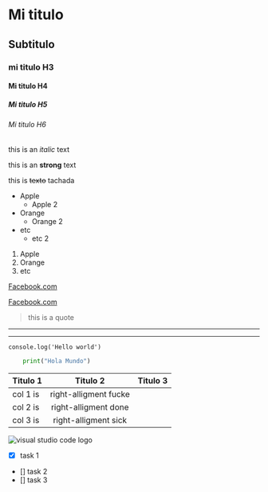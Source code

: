 <!-- HEADINGS -->

# Mi titulo
## Subtitulo

### mi titulo H3
#### Mi titulo H4
##### Mi titulo H5
###### Mi titulo H6

<!-- Italic -->
this is an *italic* text
<!-- Strong -->
this is an **strong** text
<!-- Texto tachadao o srikethrough-->
this is ~~texto~~ tachada

* Apple
    * Apple 2
* Orange
    * Orange 2
* etc
    * etc 2

1. Apple
2. Orange
3. etc

[Facebook.com](https://facebook.com)

[Facebook.com](https://facebook.com "mirecurso")

> this is a quote <!-- Crea una cita -->

<!-- Genera separacion -->
---   
___

`console.log('Hello world')`

<!-- Genera un recuadro donde puedes poner una abstraccion de tu codigo -->
<!-- Indica el tipo de lenguaje despues de las 3 tildes -->
``` python 
    print("Hola Mundo")
```

<!-- Creacion de Tablas dentro de markdown-->
| Titulo 1 | Titulo 2 | Titulo 3   |
| -------- |:--------:| ---------: |
| col 1 is | right-alligment fucke |
| col 2 is | right-alligment done  |
| col 3 is | right-alligment sick  |

<!-- Generar una imagen -->
![visual studio code logo](https://blog.aitana.es/wp-content/uploads/2020/02/tips-visual-studio-code.jpg "vscodelogo")
<!-- Se puede guardar laimagen dentro de mi carpeta del curso y mandarlo a llamar por el nombre que le asignemos -->

<!-- Github MARCKDOWN -->
* [x] task 1
* [] task 2
* [] task 3

